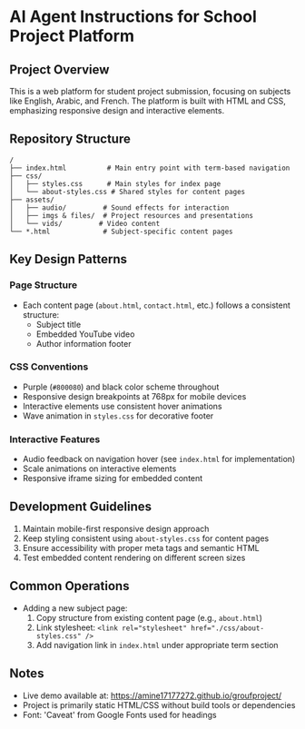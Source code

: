 # AI Agent Instructions for School Project Platform

## Project Overview
This is a web platform for student project submission, focusing on subjects like English, Arabic, and French. The platform is built with HTML and CSS, emphasizing responsive design and interactive elements.

## Repository Structure
```
/
├── index.html          # Main entry point with term-based navigation
├── css/               
│   ├── styles.css      # Main styles for index page
│   └── about-styles.css # Shared styles for content pages
├── assets/
│   ├── audio/         # Sound effects for interaction
│   ├── imgs & files/  # Project resources and presentations
│   └── vids/         # Video content
└── *.html             # Subject-specific content pages
```

## Key Design Patterns

### Page Structure
- Each content page (`about.html`, `contact.html`, etc.) follows a consistent structure:
  - Subject title
  - Embedded YouTube video
  - Author information footer

### CSS Conventions
- Purple (`#800080`) and black color scheme throughout
- Responsive design breakpoints at 768px for mobile devices
- Interactive elements use consistent hover animations
- Wave animation in `styles.css` for decorative footer

### Interactive Features
- Audio feedback on navigation hover (see `index.html` for implementation)
- Scale animations on interactive elements
- Responsive iframe sizing for embedded content

## Development Guidelines
1. Maintain mobile-first responsive design approach
2. Keep styling consistent using `about-styles.css` for content pages
3. Ensure accessibility with proper meta tags and semantic HTML
4. Test embedded content rendering on different screen sizes

## Common Operations
- Adding a new subject page:
  1. Copy structure from existing content page (e.g., `about.html`)
  2. Link stylesheet: `<link rel="stylesheet" href="./css/about-styles.css" />`
  3. Add navigation link in `index.html` under appropriate term section

## Notes
- Live demo available at: https://amine17177272.github.io/groufproject/
- Project is primarily static HTML/CSS without build tools or dependencies
- Font: 'Caveat' from Google Fonts used for headings